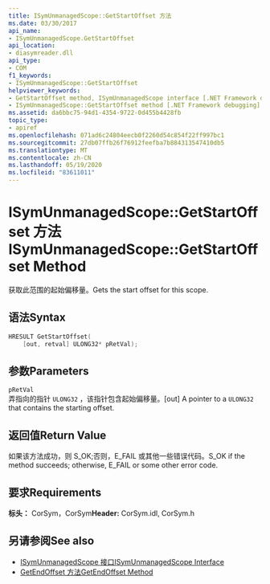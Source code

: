 ```yaml
---
title: ISymUnmanagedScope::GetStartOffset 方法
ms.date: 03/30/2017
api_name:
- ISymUnmanagedScope.GetStartOffset
api_location:
- diasymreader.dll
api_type:
- COM
f1_keywords:
- ISymUnmanagedScope::GetStartOffset
helpviewer_keywords:
- GetStartOffset method, ISymUnmanagedScope interface [.NET Framework debugging]
- ISymUnmanagedScope::GetStartOffset method [.NET Framework debugging]
ms.assetid: da6bbc75-94d1-4354-9722-0d455b4428fb
topic_type:
- apiref
ms.openlocfilehash: 071ad6c24804eecb0f2260d54c854f22ff997bc1
ms.sourcegitcommit: 27db07ffb26f76912feefba7b884313547410db5
ms.translationtype: MT
ms.contentlocale: zh-CN
ms.lasthandoff: 05/19/2020
ms.locfileid: "83611011"
---
```

# <a name="isymunmanagedscopegetstartoffset-method"></a><span data-ttu-id="bd153-102">ISymUnmanagedScope::GetStartOffset 方法</span><span class="sxs-lookup"><span data-stu-id="bd153-102">ISymUnmanagedScope::GetStartOffset Method</span></span>
<span data-ttu-id="bd153-103">获取此范围的起始偏移量。</span><span class="sxs-lookup"><span data-stu-id="bd153-103">Gets the start offset for this scope.</span></span>  
  
## <a name="syntax"></a><span data-ttu-id="bd153-104">语法</span><span class="sxs-lookup"><span data-stu-id="bd153-104">Syntax</span></span>  
  
```cpp  
HRESULT GetStartOffset(  
    [out, retval] ULONG32* pRetVal);  
```  
  
## <a name="parameters"></a><span data-ttu-id="bd153-105">参数</span><span class="sxs-lookup"><span data-stu-id="bd153-105">Parameters</span></span>  
 `pRetVal`  
 <span data-ttu-id="bd153-106">弄指向的指针 `ULONG32` ，该指针包含起始偏移量。</span><span class="sxs-lookup"><span data-stu-id="bd153-106">[out] A pointer to a `ULONG32` that contains the starting offset.</span></span>  
  
## <a name="return-value"></a><span data-ttu-id="bd153-107">返回值</span><span class="sxs-lookup"><span data-stu-id="bd153-107">Return Value</span></span>  
 <span data-ttu-id="bd153-108">如果该方法成功，则 S_OK;否则，E_FAIL 或其他一些错误代码。</span><span class="sxs-lookup"><span data-stu-id="bd153-108">S_OK if the method succeeds; otherwise, E_FAIL or some other error code.</span></span>  
  
## <a name="requirements"></a><span data-ttu-id="bd153-109">要求</span><span class="sxs-lookup"><span data-stu-id="bd153-109">Requirements</span></span>  
 <span data-ttu-id="bd153-110">**标头：** CorSym，CorSym</span><span class="sxs-lookup"><span data-stu-id="bd153-110">**Header:** CorSym.idl, CorSym.h</span></span>  
  
## <a name="see-also"></a><span data-ttu-id="bd153-111">另请参阅</span><span class="sxs-lookup"><span data-stu-id="bd153-111">See also</span></span>

- [<span data-ttu-id="bd153-112">ISymUnmanagedScope 接口</span><span class="sxs-lookup"><span data-stu-id="bd153-112">ISymUnmanagedScope Interface</span></span>](isymunmanagedscope-interface.md)
- [<span data-ttu-id="bd153-113">GetEndOffset 方法</span><span class="sxs-lookup"><span data-stu-id="bd153-113">GetEndOffset Method</span></span>](isymunmanagedscope-getendoffset-method.md)
